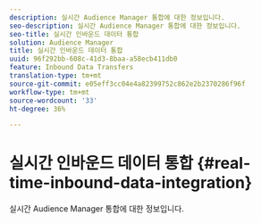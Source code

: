 ```yaml
---
description: 실시간 Audience Manager 통합에 대한 정보입니다.
seo-description: 실시간 Audience Manager 통합에 대한 정보입니다.
seo-title: 실시간 인바운드 데이터 통합
solution: Audience Manager
title: 실시간 인바운드 데이터 통합
uuid: 96f292bb-608c-41d3-8baa-a58ecb411db0
feature: Inbound Data Transfers
translation-type: tm+mt
source-git-commit: e05eff3cc04e4a82399752c862e2b2370286f96f
workflow-type: tm+mt
source-wordcount: '33'
ht-degree: 36%

---
```



# 실시간 인바운드 데이터 통합 {#real-time-inbound-data-integration}

실시간 Audience Manager 통합에 대한 정보입니다.

<!-- c_rt_data_int.xml -->